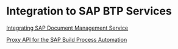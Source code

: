<!-- loio7402d241ba9440f186819b138cdbd06f -->

# Integration to SAP BTP Services



[Integrating SAP Document Management Service](../50-administration-and-ops/integrating-sap-document-management-service-6192078.md)

[Proxy API for the SAP Build Process Automation](proxy-api-for-the-sap-build-process-automation-059470b.md)

